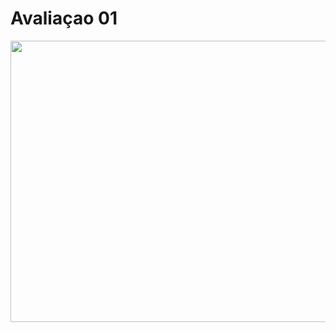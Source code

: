 <h1>  Avaliaçao 01 </h1>

<img width = 1000 height = 450 src = "https://github.com/DeniseFer/bd-info-p4/assets/124710256/8a4f76dd-55d9-42df-a3d4-ac13d75e028d">

<div>


